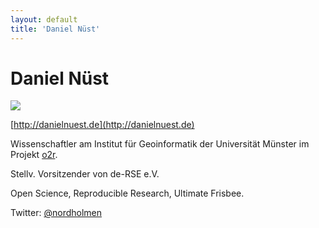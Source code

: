 ```yaml
---
layout: default
title: 'Daniel Nüst'
---
```


# Daniel Nüst

![](https://www.gravatar.com/avatar/d46f26233c2bd03a3993a205a14b6a91)

[http://danielnuest.de](http://danielnuest.de)

Wissenschaftler am Institut für Geoinformatik der Universität Münster im Projekt [o2r](https://o2r.info).

Stellv. Vorsitzender von de-RSE e.V.

Open Science, Reproducible Research, Ultimate Frisbee.

Twitter: [@nordholmen](https://twitter.com/nordholmen)

